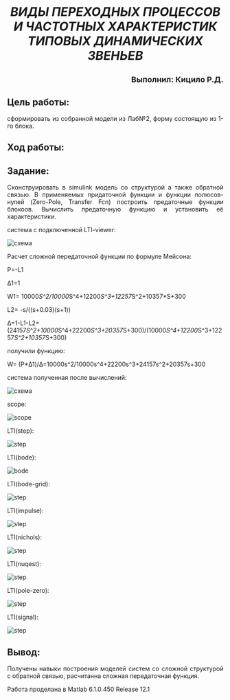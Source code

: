 ***<h1 align = "center">ВИДЫ ПЕРЕХОДНЫХ ПРОЦЕССОВ И ЧАСТОТНЫХ ХАРАКТЕРИСТИК ТИПОВЫХ ДИНАМИЧЕСКИХ ЗВЕНЬЕВ</a>***

<p align = "right"><font size = 4>
Выполнил: Кицило Р.Д.
</font></p>

## **Цель работы:**

<p align = "justify">
сформировать из собранной модели из Лаб№2, форму состоящую из 1-го блока.
</p>

## **Ход работы:**


## **Задание:**

<p align = "justify">
Сконструировать в simulink модель со структурой а также обратной связью. В применяемых придаточной функции и функции полюсов-нулей (Zero-Pole, Transfer Fcn) построить предаточные функции блокоов. Вычислить предаточную функцию и установить её характеристики.

</p>

<p align = "justify">
система с подключенной LTI-viewer:
</p>

![схема](images/main.png)

<p align = "justify">
Расчет сложной передаточной функции по формуле Мейсона:

P=-L1

Δ1=1 

W1= 10000*S^2/10000*S^4+12200*S^3+12257*S^2+10357*S+300

L2= -s/((s+0.03)(s+1))

Δ=1-L1-L2= (24157*S^2+10000*S^4+22200*S^3+20357*S+300)/(10000*S^4+12200*S^3+12257*S^2+10357*S+300)

получили функцию:

W= (P*Δ1)/Δ=10000s^2/10000s^4+22200s^3+24157s^2+20357s+300
</p>


<p align = "justify">
система полученная после вычислений:
</p>

![схема](images/main2.png)

<p align = "justify">
scope:
</p>

![scope](images/scope.png)

<p align = "justify">
LTI(step):
</p>

![step](images/ltistep.png)

<p align = "justify">
LTI(bode):
</p>

![bode](images/ltibode.png)
<p align = "justify">
LTI(bode-grid):
</p>

![step](images/ltibodegrid.png)
<p align = "justify">
LTI(impulse):
</p>

![step](images/ltiimpulse.png)
<p align = "justify">
LTI(nichols):
</p>

![step](images/ltinichols.png)

<p align = "justify">
LTI(nuqest):
</p>

![step](images/ltinuq.png)

<p align = "justify">
LTI(pole-zero):
</p>

![step](images/ltipole-zero.png)

<p align = "justify">
LTI(signal):
</p>

![step](images/ltisig.png)
## **Вывод:**

<p align = "justify">
Получены навыки построения моделей систем со сложной структурой с обратной связью, расчитанна сложная передаточная функция.

Работа проделана в 
Matlab 6.1.0.450 Release 12.1

</p>
